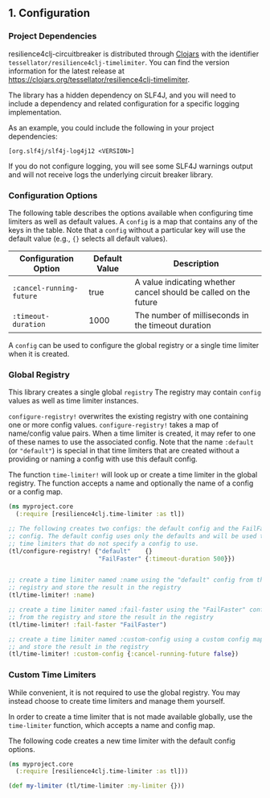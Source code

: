 ## 1. Configuration

### Project Dependencies

resilience4clj-circuitbreaker is distributed through
[Clojars](https://clojars.org) with the identifier
`tessellator/resilience4clj-timelimiter`. You can find the version
information for the latest release at
https://clojars.org/tessellator/resilience4clj-timelimiter.

The library has a hidden dependency on SLF4J, and you will need to include a
dependency and related configuration for a specific logging implementation.

As an example, you could include the following in your project dependencies:

```
[org.slf4j/slf4j-log4j12 <VERSION>]
```

If you do not configure logging, you will see some SLF4J warnings output and
will not receive logs the underlying circuit breaker library.

### Configuration Options

The following table describes the options available when configuring time
limiters as well as default values. A `config` is a map that contains any of the
keys in the table. Note that a `config` without a particular key will use the
default value (e.g., `{}` selects all default values).

| Configuration Option     | Default Value | Description                                                      |
|--------------------------|---------------|------------------------------------------------------------------|
| `:cancel-running-future` |          true | A value indicating whether cancel should be called on the future |
| `:timeout-duration`      |          1000 | The number of milliseconds in the timeout duration               |

A `config` can be used to configure the global registry or a single time limiter
when it is created.

### Global Registry

This library creates a single global `registry` The registry may contain
`config` values as well as time limiter instances.

`configure-registry!` overwrites the existing registry with one containing one
or more config values. `configure-registry!` takes a map of name/config value
pairs. When a time limiter is created, it may refer to one of these names to
use the associated config. Note that the name `:default` (or `"default"`) is
special in that time limiters that are created without a providing or naming
a config with use this default config.

The function `time-limiter!` will look up or create a time limiter in the
global registry. The function accepts a name and optionally the name of a config
or a config map.

```clojure
(ns myproject.core
  (:require [resilience4clj.time-limiter :as tl])

;; The following creates two configs: the default config and the FailFaster
;; config. The default config uses only the defaults and will be used to create
;; time limiters that do not specify a config to use.
(tl/configure-registry! {"default"    {}
                         "FailFaster" {:timeout-duration 500}})


;; create a time limiter named :name using the "default" config from the
;; registry and store the result in the registry
(tl/time-limiter! :name)

;; create a time limiter named :fail-faster using the "FailFaster" config
;; from the registry and store the result in the registry
(tl/time-limiter! :fail-faster "FailFaster")

;; create a time limiter named :custom-config using a custom config map
;; and store the result in the registry
(tl/time-limiter! :custom-config {:cancel-running-future false})
```

### Custom Time Limiters

While convenient, it is not required to use the global registry. You may instead
choose to create time limiters and manage them yourself.

In order to create a time limiter that is not made available globally, use
the `time-limiter` function, which accepts a name and config map.

The following code creates a new time limiter with the default config options.

```clojure
(ns myproject.core
  (:require [resilience4clj.time-limiter :as tl]))

(def my-limiter (tl/time-limiter :my-limiter {}))
```
